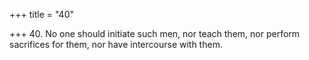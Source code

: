 +++
title = "40"

+++
40. No one should initiate such men, nor teach them, nor perform sacrifices for them, nor have intercourse with them.
